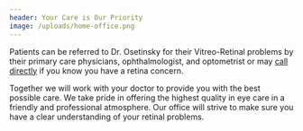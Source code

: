 ```yaml
---
header: Your Care is Our Priority
image: /uploads/home-office.png
---
```

Patients can be referred to Dr. Osetinsky for their Vitreo-Retinal problems by their primary care physicians, ophthalmologist, and optometrist or may [call directly](/contact/) if you know you have a retina concern.

Together we will work with your doctor to provide you with the best possible care. We take pride in offering the highest quality in eye care in a friendly and professional atmosphere. Our office will strive to make sure you have a clear understanding of your retinal problems.
